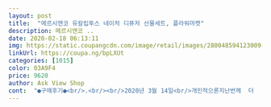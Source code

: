 ```yaml
---
layout: post 
title:  "메르시앤코 유칼립투스 네이처 디퓨저 선물세트, 플라워마켓" 
description: 메르시앤코 ..
date: 2020-02-18 06:13:11 
img: https://static.coupangcdn.com/image/retail/images/280048594123009-b494de62-1ca7-4c20-a74f-eabca8ea5ece.jpg 
linkUrl: https://coupa.ng/bpLXUt 
categories: [1015] 
color: 03A9F4 
price: 9620 
author: Ask View Shop 
cont:  "●구매후기●<br/>.<br/><br/>2020년 3월 14일<br/>개인적으론지난번께  더   이쁜듯요<br/>그런데 이번엔 유칼리투스   나뭇잎색이  다르네요<br/>날씨가 점점 더워지니까 화장실도 그렇고 창가쪽에 밖에서 냄새가 올라와서ㅜ 거기 둘려고 구매했어요<br/>남은 한개는 나중에 향이 약해질때 넣을려구요<br/>디퓨저 향이 조금 약해지면 위 아래 바꿔서 꽂아주고 향이 강하면 리드스틱을 조금 위로 빼서 조절해 주고 있어요.<br/> 현재는 스틱을 살짝 위로 올려둔 상태로 창가에 두었어요.<br/> 병은 잘못 건드리면 쏟을 수도 있을 만큼 가벼워서 주의해야 합니다.<br/> 유리병이 아니라도 괜찮지만 하부가 넓은 삼각 플라스크 같은 모양이면 안정감 있을 듯 해요.<br/><br/>마음에 드는 디퓨저를 찾는다는게 생각만큼 쉽지 않아요.<br/> 꼼꼼하게 여기저기 검색을 해서 프레쉬한 향을 찾았어요.<br/> 처음 받자마자 플라워 마켓 향이 너무 궁금해서 마개를 돌려 따려 하는데 바깥기온과 실내 온도 차 때문인지 병마개가 팽창해서 힘을 주고 고무장갑, 고무줄을 총동원해도 열리지 않아서 병뚜껑을 손으로 살짝 감싸고 조금 떨어진 거리에서 드라이기의 뜨거운 바람으로 5초간 쬐어주니 스르르 열렸어요.<br/> 향이 궁금했지만 일단 마개는 닫아두고 유칼립투스 손질을 먼저 했어요.<br/><br/>스틱  뒤집어 사용하면 더  좋더라구요<br/>스틱 두개만 꼽았는데 역시 향이 엄청 강해요<br/>예전에 구매한적 있는데 향이 엄청 강했어요<br/>완전 풀꽃향기가득ㅋ<br/>유칼립투스는 접히거나 눌린 곳 없이 잘 받았어요.<br/> 그런데 두 개 모두 잎과 줄기에 뭔가 하얀 가루가 묻어 있어서 물티슈로 하나씩 조심스럽게 닦아주었더니 깨끗해졌어요.<br/> 유칼립투스 잎이 줄기 끝까지 있지만 떼어내지 않고 그대로 리드스틱 한 개와 함께 꽂았는데 정말로 발향이 엄청나네요.<br/> 그래서 스틱을 조금 위로 빼 두었어요.<br/> 병입구가 좁아서 수월하게 할 수 있어요.<br/> 병 디자인은 군더더기 없이 깔끔하고 심플해요.<br/><br/>이번에 받은 디퓨저는 리드스틱 3개를 꽂아도 발향이 이전같지 않네요.<br/> 이렇게 품질에 변화가 생기면 좋은 평가를 준 소비자의 입장이 뭐가 되나요.<br/> 판매가 잘 될 수록 품질 유지에 신경 써 주세요.<br/> 혹시라도 이번에 받은 디퓨저 한 개만 이상이 있을 지 몰라서 다음 번에 다시 구매해서 비교해 보고 추가 리뷰 작성하겠습니다.<br/><br/>잡냄새 가려쥐서 너무 좋아요<br/>제 의견이 구매결정에 조금이나마 도움이 되기를 바랍니다.<br/><br/>지난번  병에  반씩 나눠  화장실과 거실에 두었어요<br/>지난번 구매후   똑같은향으로  재구매했어요<br/>첫 향은 풀내음, 장미 또는 국화 줄기를 자를 때 나는 향이었어요.<br/> 식물의 줄기 향이 확 퍼지면서 장미꽃과 국화꽃 향이 동시에 느껴졌어요.<br/> 발향이 강해서 방에 둘 때는 리드스틱은 한 개만 꽂는게 좋아요.<br/> 방에 두었다가 향이 너무 진해서 부엌 창가에 올려두었어요.<br/> 가족이 현관 문을 열고 들어오다 무슨 향인지 안다면서 향이 좀 진하지만 아주 좋다고 하네요.<br/><br/>하얀가루같은게  있긴했지만요<br/>향 만족도: 익숙하지만 흔하지 않은 향.<br/> 백프로 만족하진 않지만 디퓨저 향 중에서 신세계를 맛봤다고 해야 하나.<br/>.<br/> 발향이 강하면서도 프레쉬하고 싱그럽고 인위적인 느낌 보다는 자연에 가까운 향이랄까요.<br/> 조금 더 큰 용량으로도 구매할 수 있음 좋겠어요.<br/> 지금은 향이 진하긴 하지만 금방 날아가버리지 않을까 싶어서 몇 개 더 쟁여놔야겠어요.<br/> 지인에게 추천하고 선물도 하려고 해요.<br/><br/>향은  나쁘지않음요  스틱 두개 꼽아두고  가끔<br/>" 
---
```

